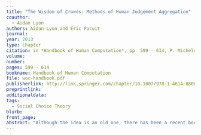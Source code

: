 ```yaml
---
title: "The Wisdom of Crowds: Methods of Human Judgement Aggregation"
coauthor: 
  - Aidan Lyon
authors: Aidan Lyon and Eric Pacuit
journal: 
year: 2013
type: chapter
citation: in *Handbook of Human Computation*, pp. 599 - 614, P. Michelucci (eds.), Springer
volume:
number:
pages: 599 - 614
bookname: Handbook of Human Computation
file: woc-handbook.pdf
publisherlink: http://link.springer.com/chapter/10.1007/978-1-4614-8806-4_47
preprintlink:
additionaldata:
tags: 
  - Social Choice Theory
blurb: 
front_page:
abstract: "Although the idea is an old one, there has been a recent boom in research into the Wisdom of Crowds, and this appears to be at least partly due to the now widespread availability of the Internet, and the advent of social media and Web 2.0 applications. In this paper, we start by laying out a simple conceptual framework for thinking about the Wisdom of the Crowds. We identify six core aspects that are part of any instance of the Wisdom of the Crowds. One of these aspects, called aggregation, is the main focus of this paper. An aggregation method is the method of bringing the many contributions of a crowd together into a collective output. We discuss three different types of aggregation methods: mathematical aggregation, group deliberation and prediction markets."
---
```

    
